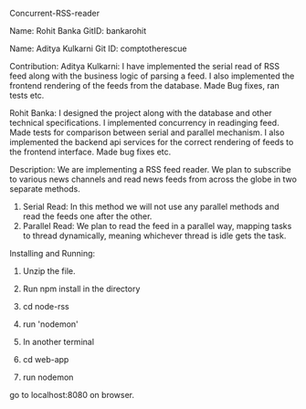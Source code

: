 Concurrent-RSS-reader

Name: Rohit Banka 
GitID: bankarohit

Name: Aditya Kulkarni
Git ID: comptotherescue

Contribution:
Aditya Kulkarni: I have implemented the serial read of RSS feed along with the business logic of parsing a feed.  I also implemented the frontend rendering of the feeds from the database. Made Bug fixes, ran tests etc.

Rohit Banka: I designed the project along with the database and other technical specifications. 
I implemented concurrency in readinging feed. Made tests for comparison between serial and parallel mechanism. I also implemented the backend api services for the correct rendering of feeds to the frontend interface. Made bug fixes etc.


Description:
We are implementing a RSS feed reader. We plan to subscribe to various news channels
and read news feeds from across the globe in two separate methods.
1) Serial Read: In this method we will not use any parallel methods and read the feeds
one after the other.
2) Parallel Read: We plan to read the feed in a parallel way, mapping tasks to thread
dynamically, meaning whichever thread is idle gets the task.


Installing and Running:

1) Unzip the file.
2) Run npm install in the directory
3) cd node-rss
4) run 'nodemon'

5) In another terminal 
6) cd web-app
7) run nodemon

go to localhost:8080 on browser.


